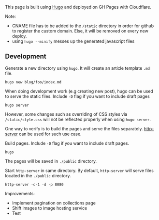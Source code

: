 This page is built using [Hugo](https://gohugo.io/) and deployed on GH Pages with Cloudflare.

Note: 
- CNAME file has to be added to the `/static` directory in order for github to register the custom domain. Else, it will be removed on every new deploy.
- using `hugo --minify` messes up the generated javascript files

## Development
Generate a new directory using `hugo`. It will create an article template `.md` file.
```
hugo new blog/foo/index.md
```

When doing development work (e.g creating new post), hugo can be used to serve the static files. Include `-D` flag if you want to include draft pages
```
hugo server
```

However, some changes such as overriding of CSS styles via `/static/style.css` will not be reflected properly when using `hugo server`.

One way to verify is to build the pages and serve the files separately. [http-server](https://www.npmjs.com/package/http-server) can be used for such use case.

Build pages. Include `-D` flag if you want to include draft pages.
```
hugo
```
The pages will be saved in `./public` directory.

Start `http-server` in same directory. By default, `http-server` will serve files located in the `./public` directory.
```
http-server -c-1 -d -p 8080
```

Improvements:
- Implement pagination on collections page
- Shift images to image hosting service
- Test
